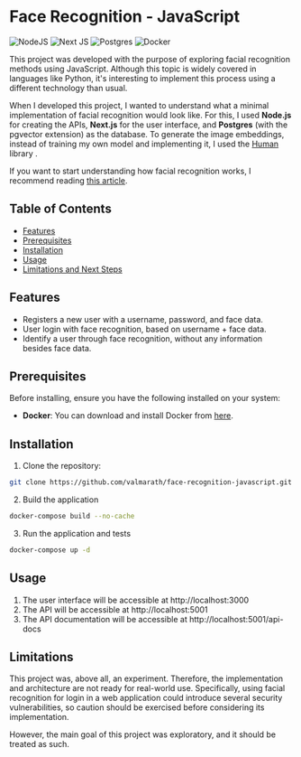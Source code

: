 # Face Recognition - JavaScript

![NodeJS](https://img.shields.io/badge/node.js-6DA55F?style=for-the-badge&logo=node.js&logoColor=white)
![Next JS](https://img.shields.io/badge/Next-black?style=for-the-badge&logo=next.js&logoColor=white)
![Postgres](https://img.shields.io/badge/postgres-%23316192.svg?style=for-the-badge&logo=postgresql&logoColor=white)
![Docker](https://img.shields.io/badge/docker-%230db7ed.svg?style=for-the-badge&logo=docker&logoColor=white)

This project was developed with the purpose of exploring facial recognition methods using JavaScript. Although this topic is widely covered in languages like Python, it's interesting to implement this process using a different technology than usual.

When I developed this project, I wanted to understand what a minimal implementation of facial recognition would look like. For this, I used **Node.js** for creating the APIs, **Next.js** for the user interface, and **Postgres** (with the pgvector extension) as the database. To generate the image embeddings, instead of training my own model and implementing it, I used the [Human](https://github.com/vladmandic/human) library .

If you want to start understanding how facial recognition works, I recommend reading [this article](https://medium.com/@ragilprasetyo310/simple-face-recognition-with-facial-landmark-k-nearest-neighbors-ad5ae733adba).


## Table of Contents
- [Features](#features)
- [Prerequisites](#prerequisites)
- [Installation](#installation)
- [Usage](#usage)
- [Limitations and Next Steps](#limitations-and-next-steps)

## Features
- Registers a new user with a username, password, and face data.
- User login with face recognition, based on username + face data.
- Identify a user through face recognition, without any information besides face data.

## Prerequisites
Before installing, ensure you have the following installed on your system:
- **Docker**: You can download and install Docker from [here](https://www.docker.com/get-started).


## Installation

1. Clone the repository:

```bash
git clone https://github.com/valmarath/face-recognition-javascript.git
```

2. Build the application
```bash
docker-compose build --no-cache
```

3. Run the application and tests
```bash
docker-compose up -d
```
## Usage

1. The user interface will be accessible at http://localhost:3000
2. The API will be accessible at http://localhost:5001
3. The API documentation will be accessible at http://localhost:5001/api-docs

## Limitations
This project was, above all, an experiment. Therefore, the implementation and architecture are not ready for real-world use. Specifically, using facial recognition for login in a web application could introduce several security vulnerabilities, so caution should be exercised before considering its implementation.

However, the main goal of this project was exploratory, and it should be treated as such.

